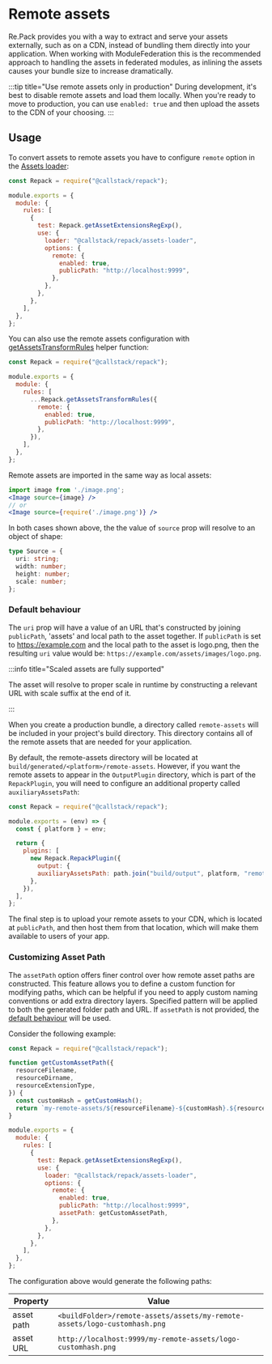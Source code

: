 # Remote assets

Re.Pack provides you with a way to extract and serve your assets externally, such as on a CDN,
instead of bundling them directly into your application. When working with ModuleFederation
this is the recommended approach to handling the assets in federated modules, as inlining
the assets causes your bundle size to increase dramatically.

:::tip title="Use remote assets only in production"
During development, it's best to disable remote assets and load them locally. When you're ready to move to production, you can use `enabled: true` and then upload the assets to the CDN of your choosing.
:::

## Usage

To convert assets to remote assets you have to configure `remote` option in the [Assets loader](/api/loaders/assets-loader):

```js title="rspack.config.cjs"
const Repack = require("@callstack/repack");

module.exports = {
  module: {
    rules: [
      {
        test: Repack.getAssetExtensionsRegExp(),
        use: {
          loader: "@callstack/repack/assets-loader",
          options: {
            remote: {
              enabled: true,
              publicPath: "http://localhost:9999",
            },
          },
        },
      },
    ],
  },
};
```

You can also use the remote assets configuration with [getAssetsTransformRules](/api/utils/get-assets-transform-rules) helper function:

```js title="rspack.config.cjs"
const Repack = require("@callstack/repack");

module.exports = {
  module: {
    rules: [
      ...Repack.getAssetsTransformRules({
        remote: {
          enabled: true,
          publicPath: "http://localhost:9999",
        },
      }),
    ],
  },
};
```

Remote assets are imported in the same way as local assets:

```jsx
import image from './image.png';
<Image source={image} />
// or
<Image source={require('./image.png')} />
```

In both cases shown above, the the value of `source` prop will resolve to an object of shape:

```ts
type Source = {
  uri: string;
  width: number;
  height: number;
  scale: number;
};
```

### Default behaviour

The `uri` prop will have a value of an URL that's constructed by joining `publicPath`, 'assets' and local path to the asset together. If `publicPath` is set to https://example.com and the local path to the asset is logo.png, then the resulting `uri` value would be: `https://example.com/assets/images/logo.png`.

:::info title="Scaled assets are fully supported"

The asset will resolve to proper scale in runtime by constructing a relevant URL with scale suffix at the end of it.

:::

When you create a production bundle, a directory called `remote-assets` will be included in your project's build directory. This directory contains all of the remote assets that are needed for your application.

By default, the remote-assets directory will be located at `build/generated/<platform>/remote-assets`. However, if you want the remote assets to appear in the `OutputPlugin` directory, which is part of the `RepackPlugin`, you will need to configure an additional property called `auxiliaryAssetsPath`:

```js title="rspack.config.cjs"
const Repack = require("@callstack/repack");

module.exports = (env) => {
  const { platform } = env;

  return {
    plugins: [
      new Repack.RepackPlugin({
        output: {
        auxiliaryAssetsPath: path.join("build/output", platform, "remote"),
      },
    }),
  ],
};
```

The final step is to upload your remote assets to your CDN, which is located at `publicPath`, and then host them from that location, which will make them available to users of your app.

### Customizing Asset Path

The `assetPath` option offers finer control over how remote asset paths are constructed. This feature allows you to define a custom function for modifying paths, which can be helpful if you need to apply custom naming conventions or add extra directory layers.
Specified pattern will be applied to both the generated folder path and URL. If `assetPath` is not provided, the [default behaviour](#default-behaviour) will be used.

Consider the following example:

```js title="rspack.config.cjs"
const Repack = require("@callstack/repack");

function getCustomAssetPath({
  resourceFilename,
  resourceDirname,
  resourceExtensionType,
}) {
  const customHash = getCustomHash();
  return `my-remote-assets/${resourceFilename}-${customHash}.${resourceExtensionType}`;
}

module.exports = {
  module: {
    rules: [
      {
        test: Repack.getAssetExtensionsRegExp(),
        use: {
          loader: "@callstack/repack/assets-loader",
          options: {
            remote: {
              enabled: true,
              publicPath: "http://localhost:9999",
              assetPath: getCustomAssetPath,
            },
          },
        },
      },
    ],
  },
};
```

The configuration above would generate the following paths:

| Property   | Value                                                                     |
| ---------- | ------------------------------------------------------------------------- |
| asset path | `<buildFolder>/remote-assets/assets/my-remote-assets/logo-customhash.png` |
| asset URL  | `http://localhost:9999/my-remote-assets/logo-customhash.png`              |
